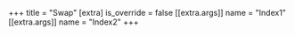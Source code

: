 +++
title = "Swap"
[extra]
is_override = false
[[extra.args]]
name = "Index1"
[[extra.args]]
name = "Index2"
+++